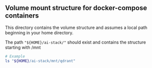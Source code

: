 ## Volume mount structure for docker-compose containers
This directory contains the volume structure and assumes a local path beginning in your home directory.  

The path `"${HOME}/ai-stack/"` should exist and contains the structure starting with /mnt

```bash
# Example
ls "${HOME}/ai-stack/mnt/qdrant"
```
